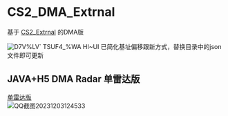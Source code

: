 # CS2_DMA_Extrnal
基于 [CS2_Extrnal](https://github.com/TKazer/CS2_External)   的DMA版

![D7V%LV` TSUF4_%WA HI~UI](https://github.com/MoZiHao/CS2_DMA_Extrnal/assets/31085148/eefea6bf-b10d-49b0-8f21-94aac218d841)
已简化基址偏移跟新方式，替换目录中的json文件即可更新
 ##  JAVA+H5 DMA Radar 单雷达版
 [单雷达版](https://github.com/MoZiHao/CS2_DMA_Radar/tree/main)  
![QQ截图20231203124533](https://github.com/MoZiHao/CS2_DMA_Radar/assets/31085148/c99c95c7-a772-47ea-994d-b7a99585c700)
